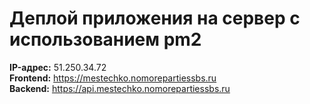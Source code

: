# Деплой приложения на сервер с использованием pm2

**IP-адрес:** 51.250.34.72  
**Frontend:** https://mestechko.nomorepartiessbs.ru  
**Backend:** https://api.mestechko.nomorepartiessbs.ru
